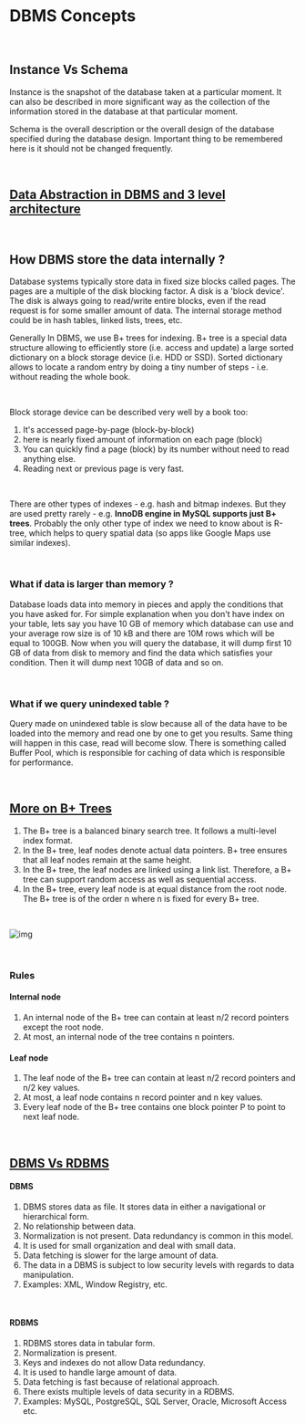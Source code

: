 # DBMS Concepts

<br>

## Instance Vs Schema
Instance is the snapshot of the database taken at a particular moment. It can also be described in more significant way as the collection of the information stored in the database at that particular moment.

Schema is the overall description or the overall design of the database specified during the database design. Important thing to be remembered here is it should not be changed frequently. 

<br>

## [Data Abstraction in DBMS and 3 level architecture](https://afteracademy.com/blog/what-is-data-abstraction-in-dbms-and-what-are-its-three-levels)

<br>

## How DBMS store the data internally ?
Database systems typically store data in fixed size blocks called pages. The pages are a multiple of the disk blocking factor. A disk is a 'block device'. The disk is always going to read/write entire blocks, even if the read request is for some smaller amount of data. The internal storage method could be in hash tables, linked lists, trees, etc.

Generally In DBMS, we use B+ trees for indexing. B+ tree is a special data structure allowing to efficiently store (i.e. access and update) a large sorted dictionary on a block storage device (i.e. HDD or SSD). Sorted dictionary allows to locate a random entry by doing a tiny number of steps - i.e. without reading the whole book.

<br>

Block storage device can be described very well by a book too:
1. It's accessed page-by-page (block-by-block)
2. here is nearly fixed amount of information on each page (block)
3. You can quickly find a page (block) by its number without need to read anything else.
4. Reading next or previous page is very fast. 

<br>

There are other types of indexes - e.g. hash and bitmap indexes. But they are used pretty rarely - e.g. **InnoDB engine in MySQL supports just B+ trees**. Probably the only other type of index we need to know about is R-tree, which helps to query spatial data (so apps like Google Maps use similar indexes).

<br>

### What if data is larger than memory ?
Database loads data into memory in pieces and apply the conditions that you have asked for. For simple explanation when you don't have index on your table, lets say you have 10 GB of memory which database can use and your average row size is of 10 kB and there are 10M rows which will be equal to 100GB. Now when you will query the database, it will dump first 10 GB of data from disk to memory and find the data which satisfies your condition. Then it will dump next 10GB of data and so on.

<br>

### What if we query unindexed table ?
Query made on unindexed table is slow because all of the data have to be loaded into the memory and read one by one to get you results. Same thing will happen in this case, read will become slow. There is something called Buffer Pool, which is responsible for caching of data which is responsible for performance. 

<br>

## [More on B+ Trees](https://www.javatpoint.com/dbms-b-plus-tree)
1. The B+ tree is a balanced binary search tree. It follows a multi-level index format.
2. In the B+ tree, leaf nodes denote actual data pointers. B+ tree ensures that all leaf nodes remain at the same height.
3. In the B+ tree, the leaf nodes are linked using a link list. Therefore, a B+ tree can support random access as well as sequential access.
4. In the B+ tree, every leaf node is at equal distance from the root node. The B+ tree is of the order n where n is fixed for every B+ tree.

<br>

![img](https://static.javatpoint.com/dbms/images/dbms-b-plus-tree.png)

<br>

### Rules

#### Internal node
1. An internal node of the B+ tree can contain at least n/2 record pointers except the root node.
2. At most, an internal node of the tree contains n pointers.

#### Leaf node
1. The leaf node of the B+ tree can contain at least n/2 record pointers and n/2 key values.
2. At most, a leaf node contains n record pointer and n key values.
3. Every leaf node of the B+ tree contains one block pointer P to point to next leaf node.

<br>

## [DBMS Vs RDBMS](https://www.geeksforgeeks.org/difference-between-rdbms-and-dbms/)

#### DBMS
1. DBMS stores data as file. It stores data in either a navigational or hierarchical form.
2. No relationship between data.
3. Normalization is not present. Data redundancy is common in this model.	
4. It is used for small organization and deal with small data.
5. Data fetching is slower for the large amount of data.
6. The data in a DBMS is subject to low security levels with regards to data manipulation.
7. Examples: XML, Window Registry, etc.

<br>

#### RDBMS
1. RDBMS stores data in tabular form.
2. Normalization is present.
3. Keys and indexes do not allow Data redundancy.
4. It is used to handle large amount of data.
5. Data fetching is fast because of relational approach.
6. There exists multiple levels of data security in a RDBMS.
7. Examples: MySQL, PostgreSQL, SQL Server, Oracle, Microsoft Access etc.

<br>

